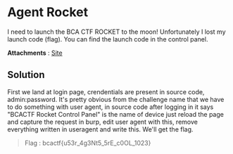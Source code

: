 # Agent Rocket

I need to launch the BCA CTF ROCKET to the moon! Unfortunately I lost my launch code (flag). You can find the launch code in the control panel.

**Attachments** : 
[Site](http://web.bcactf.com:49197/)

## Solution

First we land at login page, crendentials are present in source code, admin:password. It's pretty obvious from the challenge name
that we have to do something with user agent, in source code after logging in it says "BCACTF Rocket Control Panel" is the name of device
just reload the page and capture the request in burp, edit user agent with this, remove everything written in useragent and write this. We'll get the flag.

> Flag : bcactf{u53r_4g3Nt5_5rE_c0OL_1023}
